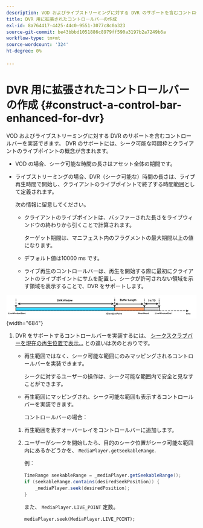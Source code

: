 ```yaml
---
description: VOD およびライブストリーミングに対する DVR のサポートを含むコントロールバーを実装できます。 DVR のサポートには、シーク可能な時間枠とクライアントのライブポイントの概念が含まれます。
title: DVR 用に拡張されたコントロールバーの作成
exl-id: 8a764417-4425-44c0-9551-3077c8c0a323
source-git-commit: be43bbbd1051886c8979ff590a3197b2a7249b6a
workflow-type: tm+mt
source-wordcount: '324'
ht-degree: 0%

---
```


# DVR 用に拡張されたコントロールバーの作成 {#construct-a-control-bar-enhanced-for-dvr}

VOD およびライブストリーミングに対する DVR のサポートを含むコントロールバーを実装できます。 DVR のサポートには、シーク可能な時間枠とクライアントのライブポイントの概念が含まれます。

* VOD の場合、シーク可能な時間の長さはアセット全体の期間です。
* ライブストリーミングの場合、DVR（シーク可能な）時間の長さは、ライブ再生時間で開始し、クライアントのライブポイントで終了する時間範囲として定義されます。

   次の情報に留意してください。

   * クライアントのライブポイントは、バッファーされた長さをライブウィンドウの終わりから引くことで計算されます。

      ターゲット期間は、マニフェスト内のフラグメントの最大期間以上の値になります。
   * デフォルト値は10000 ms です。
   * ライブ再生のコントロールバーは、再生を開始する際に最初にクライアントのライブポイントにサムを配置し、シークが許可されない領域を示す領域を表示することで、DVR をサポートします。

<!--<a id="fig_37A39A28BA714BA5A2C461357ED5BD41"></a>-->

![](assets/dvr-window.PNG){width="684"}

1. DVR をサポートするコントロールバーを実装するには、 [シークスクラブバーを現在の再生位置で表示…](../../../tvsdk-2.7-for-android/content-playback-options/ui-configure/t-psdk-android-2.7-ui-seek-scrub-bar-display.md) との違いは次のとおりです。

   * 再生範囲ではなく、シーク可能な範囲にのみマッピングされるコントロールバーを実装できます。

      シークに対するユーザーの操作は、シーク可能な範囲内で安全と見なすことができます。
   * 再生範囲にマッピングされ、シーク可能な範囲も表示するコントロールバーを実装できます。

      コントロールバーの場合：
   1. 再生範囲を表すオーバーレイをコントロールバーに追加します。
   1. ユーザーがシークを開始したら、目的のシーク位置がシーク可能な範囲内にあるかどうかを、 `MediaPlayer.getSeekableRange`.

      例：

      ```java
      TimeRange seekableRange = _mediaPlayer.getSeekableRange(); 
      if (seekableRange.contains(desiredSeekPosition)) { 
          _mediaPlayer.seek(desiredPosition); 
      }
      ```

      また、 `MediaPlayer.LIVE_POINT` 定数。

      ```
      mediaPlayer.seek(MediaPlayer.LIVE_POINT);
      ```
